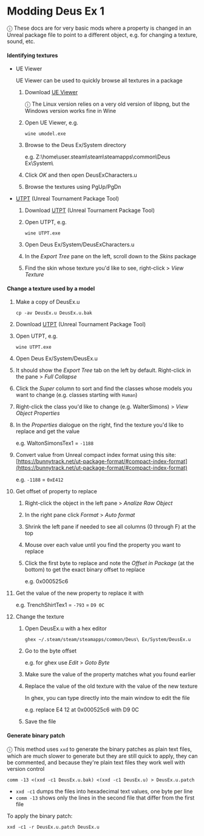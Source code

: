 # Modding Deus Ex 1

ⓘ These docs are for very basic mods where a property is changed in an Unreal package file to point to a different object, e.g. for changing a texture, sound, etc.

#### Identifying textures

- UE Viewer

  UE Viewer can be used to quickly browse all textures in a package

  1. Download [UE Viewer](https://www.gildor.org/en/projects/umodel)

     ⓘ The Linux version relies on a very old version of libpng, but the Windows version works fine in Wine

  1. Open UE Viewer, e.g.

     ```
     wine umodel.exe
     ```

  1. Browse to the Deus Ex/System directory

     e.g. Z:\home\user\.steam\steam\steamapps\common\Deus Ex\System\

  1. Click _OK_ and then open DeusExCharacters.u

  1. Browse the textures using PgUp/PgDn

- [UTPT](https://www.acordero.org/projects/unreal-tournament-package-tool/) (Unreal Tournament Package Tool)

  1. Download [UTPT](https://www.acordero.org/projects/unreal-tournament-package-tool/) (Unreal Tournament Package Tool)

  1. Open UTPT, e.g.

     ```
     wine UTPT.exe
     ```

  1. Open Deus Ex/System/DeusExCharacters.u

  1. In the _Export Tree_ pane on the left, scroll down to the _Skins_ package

  1. Find the skin whose texture you'd like to see, right-click > _View Texture_

#### Change a texture used by a model

1. Make a copy of DeusEx.u

   ```
   cp -av DeusEx.u DeusEx.u.bak
   ```

1. Download [UTPT](https://www.acordero.org/projects/unreal-tournament-package-tool/) (Unreal Tournament Package Tool)

1. Open UTPT, e.g.

   ```
   wine UTPT.exe
   ```

1. Open Deus Ex/System/DeusEx.u

1. It should show the _Export Tree_ tab on the left by default. Right-click in the pane > _Full Collapse_

1. Click the _Super_ column to sort and find the classes whose models you want to change (e.g. classes starting with `Human`)

1. Right-click the class you'd like to change (e.g. WalterSimons) > _View Object Properties_

1. In the _Properties_ dialogue on the right, find the texture you'd like to replace and get the value

   e.g. WaltonSimonsTex1 = `-1188`

1. Convert value from Unreal compact index format using this site: [https://bunnytrack.net/ut-package-format/#compact-index-format](https://bunnytrack.net/ut-package-format/#compact-index-format)

   e.g. `-1188` = `0xE412`

1. Get offset of property to replace

   1. Right-click the object in the left pane > _Analize Raw Object_

   1. In the right pane click _Format_ > _Auto format_

   1. Shrink the left pane if needed to see all columns (0 through F) at the top

   1. Mouse over each value until you find the property you want to replace

   1. Click the first byte to replace and note the _Offset in Package_ (at the bottom) to get the exact binary offset to replace

      e.g. 0x000525c6

1. Get the value of the new property to replace it with

   e.g. TrenchShirtTex1 = `-793` = `D9 0C`

1. Change the texture

   1. Open DeusEx.u with a hex editor

      ```
      ghex ~/.steam/steam/steamapps/common/Deus\ Ex/System/DeusEx.u
      ```

   1. Go to the byte offset

      e.g. for ghex use _Edit_ > _Goto Byte_

   1. Make sure the value of the property matches what you found earlier

   1. Replace the value of the old texture with the value of the new texture

      In ghex, you can type directly into the main window to edit the file

      e.g. replace E4 12 at 0x000525c6 with D9 0C

   1. Save the file

#### Generate binary patch

ⓘ This method uses `xxd` to generate the binary patches as plain text files, which are much slower to generate but they are still quick to apply, they can be commented, and because they're plain text files they work well with version control

```
comm -13 <(xxd -c1 DeusEx.u.bak) <(xxd -c1 DeusEx.u) > DeusEx.u.patch
```

- `xxd -c1` dumps the files into hexadecimal text values, one byte per line
- `comm -13` shows only the lines in the second file that differ from the first file

To apply the binary patch:

```
xxd -c1 -r DeusEx.u.patch DeusEx.u
```
